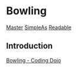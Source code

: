 # Bowling
[Master](https://github.com/gothandy/Bowling/)
[SimpleAs](https://github.com/gothandy/Bowling/tree/SimpleAs)
[Readable](https://github.com/gothandy/Bowling/tree/Readable)
## Introduction
[Bowling - Coding Dojo](http://codingdojo.org/kata/Bowling/)


